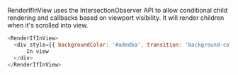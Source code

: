 RenderIfInView uses the IntersectionObserver API to allow conditional child rendering and callbacks based on viewport visibility. It will render children when it's scrolled into view.
```js
<RenderIfInView>
  <div style={{ backgroundColor: '#adedba', transition: 'background-color 1s' }}>
      In view
  </div>
</RenderIfInView>
```